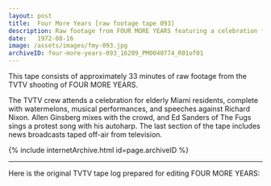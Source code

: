 ```yaml
---
layout: post
title:  Four More Years [raw footage tape 093]
description: Raw footage from FOUR MORE YEARS featuring a celebration for old and young Miamians, Allen Ginsberg, Ed Sanders of the Fugs
date:   1972-08-16
image: /assets/images/fmy-093.jpg
archiveID: four-more-years-093_16209_PM0040774_R01of01
---
```


This tape consists of approximately 33 minutes of raw footage from the TVTV shooting of FOUR MORE YEARS.

The TVTV crew attends a celebration for elderly Miami residents, complete with watermelons, musical performances, and speeches against Richard Nixon. Allen Ginsberg mixes with the crowd, and Ed Sanders of The Fugs sings a protest song with his autoharp. The last section of the tape includes news broadcasts taped off-air from television.

<div class="iframe-container-4-3 mx-auto" style="width: 80%">
  {% include internetArchive.html id=page.archiveID %}
</div>

---

<div class="container">
  <div class="row">
    <div class="col">
      <p>Here is the original TVTV tape log prepared for editing FOUR MORE YEARS:</p>
    </div>
  </div>
  <div class="row">
    <div class="col text-center pdf-holder">
      <object data="{{ site.baseurl }}/assets/pdfs/fmy-093-log.pdf" type='application/pdf'></object>
    </div>
  </div>

</div>

